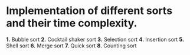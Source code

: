 # Implementation of different sorts and their time complexity.

**1.** Bubble sort
**2.** Cocktail shaker sort
**3.** Selection sort
**4.** Insertion sort
**5.** Shell sort
**6.** Merge sort
**7.** Quick sort
**8.** Counting sort
